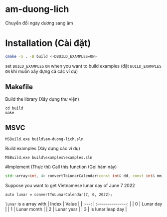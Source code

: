 # am-duong-lich

Chuyển đổi ngày dương sang âm

# Installation (Cài đặt)
```bash
cmake -S . -B build <-DBUILD_EXAMPLES=ON>
```
set ``BUILD_EXAMPLES`` ``ON`` when you want to build examples (đặt ``BUILD_EXAMPLES`` ``ON`` khi muốn xây dựng cả các ví dụ)
## Makefile
Build the library (Xây dựng thư viện)
```
cd build
make
```

## MSVC

```
MSBuild.exe build\am-duong-lich.sln
```

Build examples (Xây dựng các ví dụ)
```
MSBuild.exe build\examples\examples.sln
```

#Implement (Thực thi)
Call this function (Gọi hàm này)
```cpp
std::array<int, 4> convertToLunarCalendar(const int& dd, const int& mm, const int& yyyy, const double& timezones)
```
Suppose you want to get Vietnamese lunar day of June 7 2022
```
auto lunar = convertToLunarCalendar(7, 6, 2022);
```
``lunar`` is a array with 
| Index |       Value       |
| :---: | :---------------: |
|   0   | Lunar day         |
|   1   | Lunar month       |
|   2   | Lunar year        |
|   3   | is lunar leap day |
